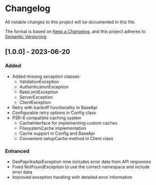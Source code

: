 # Changelog
All notable changes to this project will be documented in this file.

The format is based on [Keep a Changelog](https://keepachangelog.com/en/1.0.0/),
and this project adheres to [Semantic Versioning](https://semver.org/spec/v2.0.0.html).

## [1.0.0] - 2023-06-20

### Added
- Added missing exception classes:
  - ValidationException
  - AuthenticationException
  - RateLimitException
  - ServerException
  - ClientException
- Retry with backoff functionality in BaseApi
- Configurable retry options in Config class
- PSR-6 compatible caching system
  - CacheInterface for implementing custom caches
  - FilesystemCache implementation 
  - Cache support in Config and BaseApi
  - Convenient setupCache method in Client class

### Enhanced
- DexPaprikaApiException now includes error data from API responses
- Fixed NotFoundException to use the correct namespace and include error data
- Improved exception handling with detailed error information 